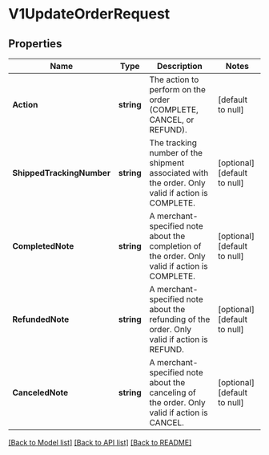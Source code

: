 # V1UpdateOrderRequest

## Properties
Name | Type | Description | Notes
------------ | ------------- | ------------- | -------------
**Action** | **string** | The action to perform on the order (COMPLETE, CANCEL, or REFUND). | [default to null]
**ShippedTrackingNumber** | **string** | The tracking number of the shipment associated with the order. Only valid if action is COMPLETE. | [optional] [default to null]
**CompletedNote** | **string** | A merchant-specified note about the completion of the order. Only valid if action is COMPLETE. | [optional] [default to null]
**RefundedNote** | **string** | A merchant-specified note about the refunding of the order. Only valid if action is REFUND. | [optional] [default to null]
**CanceledNote** | **string** | A merchant-specified note about the canceling of the order. Only valid if action is CANCEL. | [optional] [default to null]

[[Back to Model list]](../README.md#documentation-for-models) [[Back to API list]](../README.md#documentation-for-api-endpoints) [[Back to README]](../README.md)

